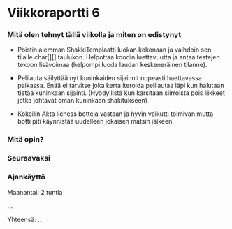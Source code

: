 
# Viikkoraportti 6

### Mitä olen tehnyt tällä viikolla ja miten on edistynyt

- Poistin aiemman ShakkiTemplaatti luokan kokonaan ja vaihdoin sen tilalle char[][] taulukon. Helpottaa koodin luettavuutta ja antaa testejen tekoon lisävoimaa (helpompi luoda laudan keskeneräinen tilanne).

- Pelilauta säilyttää nyt kuninkaiden sijainnit nopeasti haettavassa paikassa. Enää ei tarvitse joka kerta iteroida pelilautaa läpi kun halutaan tietää kuninkaan sijainti. (Hyödyllistä kun karsitaan siirroista pois liikkeet jotka johtavat oman kuninkaan shakitukseen)

- Kokeilin AI:ta lichess botteja vastaan ja hyvin vaikutti toimivan mutta botti piti käynnistää uudelleen jokaisen matsin jälkeen.

### Mitä opin?



### Seuraavaksi



### Ajankäyttö

Maanantai: 2 tuntia

...

Yhteensä: ..